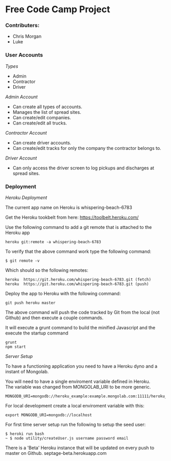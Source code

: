 # **Free Code Camp Project**

### Contributers:

* Chris Morgan
* Luke


### User Accounts

*Types*

* Admin
* Contractor
* Driver


*Admin Account*

* Can create all types of accounts.
* Manages the list of spread sites.
* Can create/edit companies.
* Can create/edit all trucks.


*Contractor Account*
* Can create driver accounts.
* Can create/edit tracks for only the company the contractor belongs to.




*Driver Account*

* Can only access the driver screen to log pickups and discharges at spread sites.



### Deployment

*Heroku Deployment*

The current app name on Heroku is whispering-beach-6783

Get the Heroku tookbelt from here: https://toolbelt.heroku.com/

Use the following command to add a git remote that is attached to the Heroku app

    heroku git:remote -a whispering-beach-6783

To verify that the above command work type the following command:

    $ git remote -v


Which should so the following remotes:

    heroku  https://git.heroku.com/whispering-beach-6783.git (fetch)
    heroku  https://git.heroku.com/whispering-beach-6783.git (push)

Deploy the app to Heroku with the following command:

    git push heroku master
    
The above command will push the code tracked by Git from the local (not Github) and then execute a couple commands.

It will execute a grunt command to build the minified Javascript and the execute the startup command

    grunt
    npm start
    
    
*Server Setup*

To have a functioning application you need to have a Heroku dyno and a instant of Mongolab.

You will need to have a single enviroment variable defined in Heroku.  
The variable was changed from MONGOLAB_URI to be more generic.

    MONGODB_URI=mongodb://heroku_example:example.mongolab.com:11111/heroku_example
    
For local development create a local enviroment variable with this:

    export MONGODB_URI=mongodb://localhost
    
    
For first time server setup run the following to setup the seed user:

    $ heroki run bash
    ~ $ node utility/createUser.js username password email
    
    
There is a 'Beta' Heroku instance that will be updated on every push to master on Github. 
    septage-beta.herokuapp.com